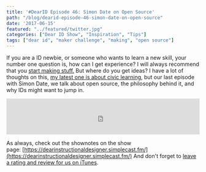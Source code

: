 ```yaml
---
title: '#DearID Episode 46: Simon Date on Open Source'
path: "/blog/dearid-episode-46-simon-date-on-open-source"
date: '2017-06-15'
featured: "../featured/twitter.jpg"
categories: ["Dear ID Show", "Inspiration", "Tips"]
tags: ["dear id", "maker challenge", "making", "open source"]
---
```


If you are a ID newbie, or someone who wants to learn a new skill, your number one question is, how can I get experience? I will always recommend that you [start making stuff.](/blog/seriously-though-the-answer-is-make-stuff/) But where do you get ideas? I have a lot of thoughts on this, [my latest one is about civic learning](/blog/civic-learning-an-idea-generated-from-torrance-learnings-download-un-conference/), but our last episode with Simon Date, we talk about open source, the philosophy behind it, and why IDs might want to jump in.

<iframe src="https://simplecast.com/e/72554?style=medium-light" width="100%" height="94px" frameborder="0" scrolling="no" seamless=""></iframe>

As always, check out the shownotes on the show page: [https://dearinstructionaldesigner.simplecast.fm/](https://dearinstructionaldesigner.simplecast.fm/) And don't forget to [leave a rating and review for us on iTunes](itms://itunes.apple.com/us/podcast/dear-instructional-designer/id1111995456?mt=2).

